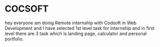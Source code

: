 # COCSOFT
hey everyone am doing Remote internship with Codsoft in Web Development and I have selected 1st level task for internship and in first level there are 3 task which is landing page, calculator and personal portfolio.
